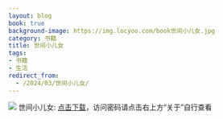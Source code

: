 ```yaml
---
layout: blog
book: true
background-image: https://img.locyoo.com/book世间小儿女.jpg
category: 书籍
title: 世间小儿女
tags:
- 书籍
- 生活
redirect_from:
  - /2024/03/世间小儿女/
---
```

![](https://img.locyoo.com/book世间小儿女.jpg)
世间小儿女: <a name = "ref1" href="https://url18.ctfile.com/f/50983618-1377644731-6f1b7a?p=3619">点击下载</a>，访问密码请点击右上方“关于”自行查看